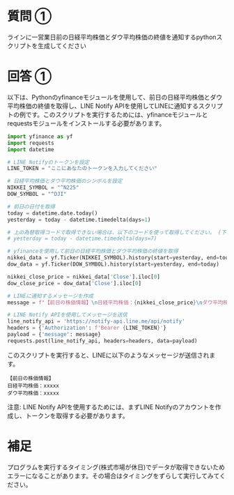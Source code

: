 # 質問 ①

ラインに一営業日前の日経平均株価とダウ平均株価の終値を通知するpythonスクリプトを生成してください

# 回答 ①

以下は、Pythonのyfinanceモジュールを使用して、前日の日経平均株価とダウ平均株価の終値を取得し、LINE Notify APIを使用してLINEに通知するスクリプトの例です。このスクリプトを実行するためには、yfinanceモジュールとrequestsモジュールをインストールする必要があります。

```python
import yfinance as yf
import requests
import datetime

# LINE Notifyのトークンを設定
LINE_TOKEN = "ここにあなたのトークンを入力してください"

# 日経平均株価とダウ平均株価のシンボルを設定
NIKKEI_SYMBOL = "^N225"
DOW_SYMBOL = "^DJI"

# 前日の日付を取得
today = datetime.date.today()
yesterday = today - datetime.timedelta(days=1)

# 上の為替取得コードで取得できない場合は、以下のコードを使って取得してください。 (下の行の先頭の # を削除する)
# yesterday = today - datetime.timedelta(days=7)

# yfinanceを使用して前日の日経平均株価とダウ平均株価の終値を取得
nikkei_data = yf.Ticker(NIKKEI_SYMBOL).history(start=yesterday, end=today)
dow_data = yf.Ticker(DOW_SYMBOL).history(start=yesterday, end=today)

nikkei_close_price = nikkei_data['Close'].iloc[0]
dow_close_price = dow_data['Close'].iloc[0]

# LINEに通知するメッセージを作成
message = f"【前日の株価情報】\n日経平均株価：{nikkei_close_price}\nダウ平均株価：{dow_close_price}"

# LINE Notify APIを使用してメッセージを送信
line_notify_api = 'https://notify-api.line.me/api/notify'
headers = {'Authorization': f'Bearer {LINE_TOKEN}'}
payload = {'message': message}
requests.post(line_notify_api, headers=headers, data=payload)
```

このスクリプトを実行すると、LINEに以下のようなメッセージが送信されます。

```
【前日の株価情報】
日経平均株価：xxxxx
ダウ平均株価：xxxxx
```

注意: LINE Notify APIを使用するためには、まずLINE Notifyのアカウントを作成し、トークンを取得する必要があります。



# 補足

プログラムを実行するタイミング(株式市場が休日)でデータが取得できないためエラーになることがあります。その場合はタイミングをずらして実行してみてください。